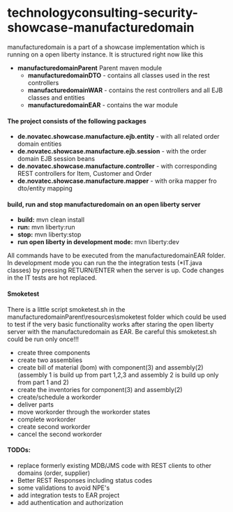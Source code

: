 # technologyconsulting-security-showcase-manufacturedomain
manufacturedomain is a part of a showcase implementation which is running on a open liberty instance. It is structured right now like this

- **manufacturedomainParent** Parent maven module
  - **manufacturedomainDTO** - contains all classes used in the rest controllers
  - **manufacturedomainWAR** - contains the rest controllers and all EJB classes and entities
  - **manufacturedomainEAR** - contains the war module

#### The project consists of the following packages

- **de.novatec.showcase.manufacture.ejb.entity** - with all related order domain entities
- **de.novatec.showcase.manufacture.ejb.session** - with the order domain EJB session beans
- **de.novatec.showcase.manufacture.controller** - with corresponding REST controllers for Item, Customer and Order
- **de.novatec.showcase.manufacture.mapper** - with orika mapper fro dto/entity mapping


#### build, run and stop manufacturedomain on an open liberty server
- **build:** mvn clean install
- **run:** mvn liberty:run
- **stop:** mvn liberty:stop
- **run open liberty in development mode:** mvn liberty:dev

All commands have to be executed from the manufacturedomainEAR folder. In development mode you can run the the integration tests (*IT.java classes) by pressing RETURN/ENTER when the server is up. Code changes in the IT tests are hot replaced.

#### Smoketest
There is a little script smoketest.sh in the manufacturedomainParent\resources\smoketest folder which could be used to test if the very basic functionality works after staring the open liberty server with the manufacturedomain as EAR. Be careful this smoketest.sh could be run only once!!!

- create three components
- create two assemblies
- create bill of material (bom) with component(3) and assembly(2) (assembly 1 is build up from part 1,2,3 and assembly 2 is build up only from part 1 and 2)
- create the inventories for component(3) and assembly(2)
- create/schedule a workorder
- deliver parts
- move workorder through the workorder states
- complete workorder
- create second workorder
- cancel the second workorder

#### TODOs:

- replace formerly existing MDB/JMS code with REST clients to other domains (order, supplier)
- Better REST Responses including status codes
- some validations to avoid NPE's
- add integration tests to EAR project
- add authentication and authorization